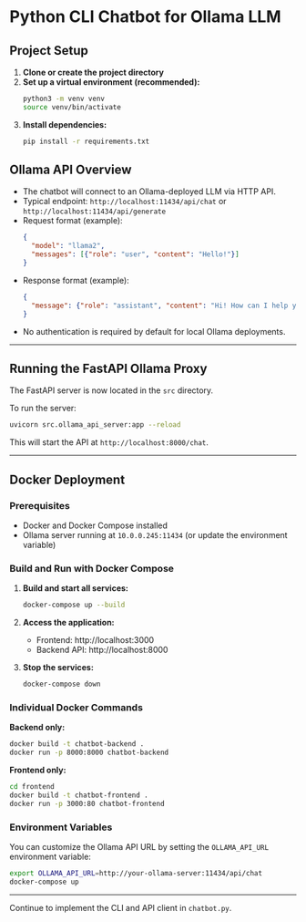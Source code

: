 # Python CLI Chatbot for Ollama LLM

## Project Setup

1. **Clone or create the project directory**
2. **Set up a virtual environment (recommended):**
   ```bash
   python3 -m venv venv
   source venv/bin/activate
   ```
3. **Install dependencies:**
   ```bash
   pip install -r requirements.txt
   ```

## Ollama API Overview

- The chatbot will connect to an Ollama-deployed LLM via HTTP API.
- Typical endpoint: `http://localhost:11434/api/chat` or `http://localhost:11434/api/generate`
- Request format (example):
  ```json
  {
    "model": "llama2",
    "messages": [{"role": "user", "content": "Hello!"}]
  }
  ```
- Response format (example):
  ```json
  {
    "message": {"role": "assistant", "content": "Hi! How can I help you?"}
  }
  ```
- No authentication is required by default for local Ollama deployments.

---

## Running the FastAPI Ollama Proxy

The FastAPI server is now located in the `src` directory.

To run the server:

```bash
uvicorn src.ollama_api_server:app --reload
```

This will start the API at `http://localhost:8000/chat`.

---

## Docker Deployment

### Prerequisites
- Docker and Docker Compose installed
- Ollama server running at `10.0.0.245:11434` (or update the environment variable)

### Build and Run with Docker Compose

1. **Build and start all services:**
   ```bash
   docker-compose up --build
   ```

2. **Access the application:**
   - Frontend: http://localhost:3000
   - Backend API: http://localhost:8000

3. **Stop the services:**
   ```bash
   docker-compose down
   ```

### Individual Docker Commands

**Backend only:**
```bash
docker build -t chatbot-backend .
docker run -p 8000:8000 chatbot-backend
```

**Frontend only:**
```bash
cd frontend
docker build -t chatbot-frontend .
docker run -p 3000:80 chatbot-frontend
```

### Environment Variables

You can customize the Ollama API URL by setting the `OLLAMA_API_URL` environment variable:

```bash
export OLLAMA_API_URL=http://your-ollama-server:11434/api/chat
docker-compose up
```

---

Continue to implement the CLI and API client in `chatbot.py`.